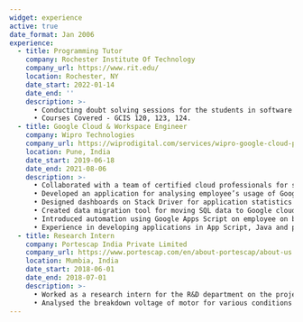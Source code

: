 ```yaml
---
widget: experience
active: true
date_format: Jan 2006
experience:
  - title: Programming Tutor
    company: Rochester Institute Of Technology
    company_url: https://www.rit.edu/
    location: Rochester, NY
    date_start: 2022-01-14
    date_end: ''
    description: >-
      • Conducting doubt solving sessions for the students in software development and problem-solving course in Java and Python.
      • Courses Covered - GCIS 120, 123, 124.
  - title: Google Cloud & Workspace Engineer
    company: Wipro Technologies
    company_url: https://wiprodigital.com/services/wipro-google-cloud-platform-services/
    location: Pune, India
    date_start: 2019-06-18
    date_end: 2021-08-06
    description: >- 
      • Collaborated with a team of certified cloud professionals for supporting customers in Cloud migration.
      • Developed an application for analysing employee’s usage of Google workspace products to reduce the licensing cost by 5% using Python and Google API's.
      • Designed dashboards on Stack Driver for application statistics integrated with alert system to monitor latency and maintain SLA.
      • Created data migration tool for moving SQL data to Google cloud, using Google Dataproc, implemented the tool for MYSQL, PostgreSQL and Oracle DB.
      • Introduced automation using Google Apps Script on employee on boarding and leaving.
      • Experience in developing applications in App Script, Java and python with deployment in Kubernetes.
  - title: Research Intern
    company: Portescap India Private Limited
    company_url: https://www.portescap.com/en/about-portescap/about-us
    location: Mumbia, India
    date_start: 2018-06-01
    date_end: 2018-07-01
    description: >-
      • Worked as a research intern for the R&D department on the project to design guidelines for insulation resistance test methods for miniature motors.
      • Analysed the breakdown voltage of motor for various conditions as per latest IEC and IEEE norms to increase product reliability to satisfy internationally recognized         standards. Based on the results, updated the company's testing guidelines.    
---
```

